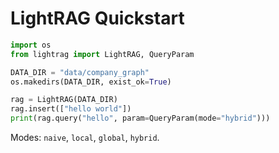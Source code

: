 # LightRAG Quickstart

```python
import os
from lightrag import LightRAG, QueryParam

DATA_DIR = "data/company_graph"
os.makedirs(DATA_DIR, exist_ok=True)

rag = LightRAG(DATA_DIR)
rag.insert(["hello world"])
print(rag.query("hello", param=QueryParam(mode="hybrid")))
```

Modes: `naive`, `local`, `global`, `hybrid`.
